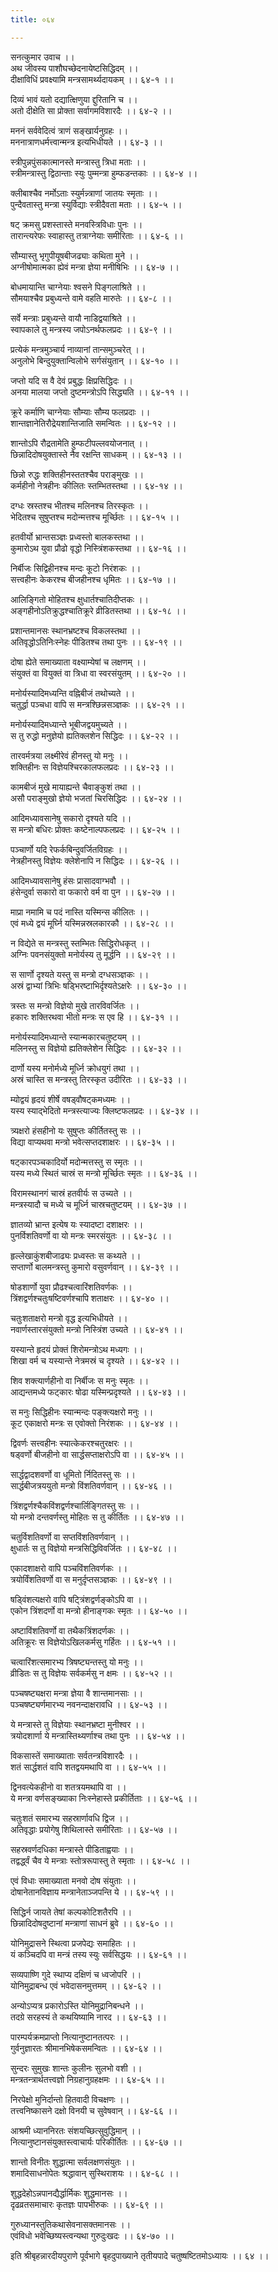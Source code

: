 ```yaml
---
title: ०६४

---
```

सनत्कुमार उवाच ।।  
अथ जीवस्य पाशौघच्छेदनायेष्टसिद्धिदम् ।।  
दीक्षाविधिं प्रवक्ष्यामि मन्त्रसामर्थ्यदायकम् ।। ६४-१ ।।  
  
दिव्यं भावं यतो दद्यात्क्षिणुया द्दुरितानि च ।।  
अतो दीक्षेति सा प्रोक्ता सर्वागमविशारदैः ।। ६४-२ ।।  
  
मननं सर्ववेदित्वं त्राणं सङ्खार्यनुग्रहः ।।  
मननात्राणधर्मत्त्वान्मन्त्र इत्यभिधीयते ।। ६४-३ ।।  
  
स्त्रीपुन्नपुंसकात्मानस्ते मन्त्रास्तु त्रिधा मताः ।।  
स्त्रीमन्त्रास्तु द्विठान्ताः स्युः पुम्मन्त्रा हुम्फडन्तकाः ।। ६४-४ ।।  
  
क्लीबाश्चैव नर्मोऽताः स्युर्मन्न्त्राणां जातयः स्मृताः ।।  
पुन्दैवतास्तु मन्त्रा स्युर्विद्याः स्त्रीदैवता मताः ।। ६४-५ ।।  
  
षट् क्रमसु प्रशस्तास्ते मनवस्त्रिविधाः पुनः ।।  
तारान्त्यरेफः स्वाहास्तु तत्राग्नेयाः समीरिताः ।। ६४-६ ।।  
  
सौम्यास्तु भृगुपीयूषबीजढ्याः कथिता मुने ।।  
अग्नीषोमात्मका ह्येवं मन्त्रा ज्ञेया मनीषिभिः ।। ६४-७ ।।  
  
बोधमायान्ति चाग्नेयाः श्वसने पिङ्गलाश्रिते ।।  
सौमयाश्चैव प्रबुध्यन्ते वामे वहति मारुतेः ।। ६४-८ ।।  
  
सर्वे मन्त्राः प्रबुध्यन्ते वायौ नाडिद्वयाश्रिते ।।  
स्वापकाले तु मन्त्रस्य जपोऽनर्थफलप्रदः ।। ६४-९ ।।  
  
प्रत्येकं मन्त्रमुञ्चार्य नाव्यानां तान्समुञ्चरेत् ।।  
अनुलोभे बिन्दुयुक्तान्विलोभे सर्गसंयुतान् ।। ६४-१० ।।  
  
जप्तो यदि स वै देवं प्रबुद्धः क्षिप्रसिद्धिदः ।।  
अनया मालया जप्तो दुष्टमन्त्रोऽपि सिद्ध्यति ।। ६४-११ ।।  
  
क्रूरे कर्माणि चाग्नेयाः सौम्याः सौम्य फलप्रदाः ।।  
शान्तज्ञानेतिरौद्रेयशान्तिजाति समन्वितः ।। ६४-१२ ।।  
  
शान्तोऽपि रौद्रतामेति हुम्फटीपल्लवयोजनात् ।।  
छिन्नादिदोषयुक्तास्ते नैव रक्षन्ति साधकम् ।। ६४-१३ ।।  
  
छिन्नो रुद्धः शक्तिहीनस्ततश्चैव पराङ्मुखः ।।  
कर्महीनो नेत्रहीनः कीलितः स्तम्भितस्तथा ।। ६४-१४ ।।  
  
दग्धः स्रस्तश्च भीतश्च मलिनश्च तिरस्कृतः ।।  
भेदितश्च सुषुप्तश्च मदोन्मत्तश्च मूर्च्छितः ।। ६४-१५ ।।  
  
हतवीर्यो भ्रान्तसञ्ज्ञः प्रध्वस्तो बालकस्तथा ।।  
कुमारोऽथ युवा प्रौढो वृद्धो निस्त्रिंशकस्तथा ।। ६४-१६ ।।  
  
निर्बीजः सिद्विहीनश्च मन्दः कूटो निरंशकः ।।  
सत्त्वहीनः केकरश्च बीजहीनश्च धृमितः ।। ६४-१७ ।।  
  
आलिङ्गितो मोहितश्च क्षुधार्तश्चातिदीप्तकः ।।  
अङ्गहीनोऽतिक्रुद्धश्चातिक्रूरे व्रीडितस्तथा ।। ६४-१८ ।।  
  
प्रशान्तमानसः स्थानभ्रष्टश्च विकलस्तथा ।।  
अतिवृद्धोऽतिनिःस्नेहः पीडितश्च तथा पुनः ।। ६४-१९ ।।  
  
दोषा ह्येते समाख्याता वक्ष्याम्येषां च लक्षणम् ।।  
संयुक्तं वा वियुक्तं वा त्रिधा वा स्वरसंयुतम् ।। ६४-२० ।।  
  
मनोर्यस्यादिमध्यन्ति वह्निबीजं तथोच्यते ।।  
चतुर्द्धा पञ्चधा वापि स मन्त्रश्छिन्नसञ्ज्ञकः ।। ६४-२१ ।।  
  
मनोर्यस्यादिमध्यान्ते भूबीजद्वयमुच्यते ।।  
स तु रुद्धो मनुज्ञेयो ह्यतिक्लशेन सिद्धिदः ।। ६४-२२ ।।  
  
तारवर्मत्रया लक्ष्मीरेवं हीनस्तु यो मनुः ।।  
शक्तिहीनः स विज्ञेयश्चिरकालफलप्रदः ।। ६४-२३ ।।  
  
कामबीजं मुखे मायाह्यन्ते चैवाङ्कुशं तथा ।।  
असौ पराङ्मुखो ज्ञेयो भजतां चिरसिद्धिदः ।। ६४-२४ ।।  
  
आदिमध्यावसानेषु सकारो दृश्यते यदि ।।  
स मन्त्रो बधिरः प्रोक्तः कष्टेनाल्पफलप्रदः ।। ६४-२५ ।।  
  
पञ्चार्णो यदि रेफर्कबिन्दुवर्जितविग्रहः ।।  
नेत्रहीनस्तु विज्ञेयः क्लेशेनापि न सिद्धिदः ।। ६४-२६ ।।  
  
आदिमध्यावसानेषु हंसः प्रासादवाग्भवौ ।।  
हंसेन्दुर्वा सकारो वा फकारो वर्म वा पुन ।। ६४-२७ ।।  
  
माप्रा नमामि च पदं नास्ति यस्मिन्स कीलितः ।।  
एवं मध्ये द्वयं मूर्घ्नि यस्मिन्नस्रलकारकौ ।। ६४-२८ ।।  
  
न विद्येते स मन्त्रस्तु स्तम्भितः सिद्धिरोधकृत् ।।  
अग्निः पवनसंयुक्तो मनोर्यस्य तु मूर्द्धनि ।। ६४-२९ ।।  
  
स सार्णो दृश्यते यस्तु स मन्त्रो दग्धसञ्ज्ञकः ।।  
अस्रं द्वाभ्यां त्रिभिः षड्भिरष्टाभिर्दृश्यतेऽक्षरेः ।। ६४-३० ।।  
  
त्रस्तः स मन्त्रो विज्ञेयो मुखे तारविवर्जितः ।।  
हकारः शक्तिरथवा भीतो मन्त्रः स एव हि ।। ६४-३१ ।।  
  
मनोर्यस्यादिमध्यान्ते स्यान्मकारचतुष्टयम् ।।  
मलिनस्तु स विज्ञेयो ह्यतिक्लेशेन सिद्धिदः ।। ६४-३२ ।।  
  
दार्णो यस्य मनोर्मध्ये मूर्ध्नि क्रोधयुगं तथा ।।  
अस्रं चास्ति स मन्त्रस्तु तिरस्कृत उदीरितः ।। ६४-३३ ।।  
  
म्योद्वयं हृदयं शीर्षे वषड्वौषट्कमध्यमः ।।  
यस्य स्याद्भेदितो मन्त्रस्त्याज्यः क्लिष्टफलप्रदः ।। ६४-३४ ।।  
  
त्र्यक्षरो हंसहीनो यः सुषुप्तः कीर्तितस्तु सः ।।  
विद्या वाप्यथवा मन्त्रो भवेत्सप्तदशाक्षरः ।। ६४-३५ ।।  
  
षट्कारपञ्चकादिर्यो मदोन्मत्तस्तु स स्मृतः ।।  
यस्य मध्ये स्थितं चास्रं स मन्त्रो मूर्च्छितः स्मृतः ।। ६४-३६ ।।  
  
विरामस्थानगं चास्रं हतवीर्यः स उच्यते ।।  
मन्त्रस्यादौ च मध्ये च मूर्ध्नि चास्रचतुष्टयम् ।। ६४-३७ ।।  
  
ज्ञातव्यो भ्रान्त इत्येष यः स्यादष्टा दशाक्षरः ।।  
पुनर्विशतिवर्णो वा यो मन्त्रः स्मरसंयुतः ।। ६४-३८ ।।  
  
हृल्लेखाकुंशबीजाढ्यः प्रध्वस्तः स कथ्यते ।।  
सप्तार्णो बालमन्त्रस्तु कुमारो वसुवर्णवान् ।। ६४-३९ ।।  
  
षोडशार्णो युवा प्रौढश्चत्वारिंशतिवर्णकः ।।  
त्रिंशद्वर्णश्चतुःषष्टिवर्णश्चापि शताक्षरः ।। ६४-४० ।।  
  
चतुःशताक्षरो मन्त्रो वृद्ध इत्यभिधीयते ।।  
नवार्णस्तारसंयुक्तो मन्त्रो निस्त्रिंश उच्यते ।। ६४-४१ ।।  
  
यस्यान्ते हृदयं प्रोक्तं शिरोमन्त्रोऽथ मध्यगः ।।  
शिखा वर्म च यस्यान्ते नेत्रमस्रं च दृश्यते ।। ६४-४२ ।।  
  
शिव शक्त्यार्णहीनो वा निर्बीजः स मनुः स्मृतः ।।  
आद्यन्तमध्ये फट्कारः षोढा यस्मिन्प्रदृश्यते ।। ६४-४३ ।।  
  
स मनुः सिद्धिहीनः स्यान्मन्दः पङ्क्त्यक्षरो मनुः ।।  
कूट एकाक्षरो मन्त्रः स एवोक्तो निरंशकः ।। ६४-४४ ।।  
  
द्विवर्णः सत्त्वहीनः स्यात्केकरश्चतुरक्षरः ।।  
षड्वर्णो बीजहीनो वा सार्द्धसप्ताक्षरोऽपि वा ।। ६४-४५ ।।  
  
सार्द्धद्वादशवर्णो वा धूमितो र्निदितस्तु सः ।।  
सार्द्धबीजत्रययुतो मन्त्रो विंशतिवर्णवान् ।। ६४-४६ ।।  
  
त्रिंशद्वर्णश्चैकविंशद्वर्णश्चार्लिङ्गितस्तु सः ।।  
यो मन्त्रो दन्तवर्णस्तु मोहितः स तु कीर्तितः ।। ६४-४७ ।।  
  
चतुर्विशतिवर्णो वा सप्तविंशतिवर्णवान् ।।  
क्षुधार्तः स तु विज्ञेयो मन्त्रसिद्धिविवर्जितः ।। ६४-४८ ।।  
  
एकादशाक्षरो वापि पञ्चविंशतिवर्णकः ।।  
त्रयोर्विंशतिवर्णो वा स मनुर्दृप्तसञ्ज्ञकः ।। ६४-४९ ।।  
  
षड्विंशत्यक्षरो वापि षट्त्रिंशद्वर्णङ्कोऽपि वा ।।  
एकोन त्रिंशदर्णो वा मन्त्रो हीनाङ्गकः स्मृतः ।। ६४-५० ।।  
  
अष्टाविंशतिवर्णो वा तथैकत्रिंशदर्णकः ।।  
अतिक्रूरः स विज्ञेयोऽखिलकर्मसु गर्हितः ।। ६४-५१ ।।  
  
चत्वारिंशत्समारभ्य त्रिषष्ट्यन्तस्तु यो मनुः ।।  
व्रीडितः स तु विज्ञेयः सर्वकर्मसु न क्षमः ।। ६४-५२ ।।  
  
पञ्चषष्ट्यक्षरा मन्त्रा ज्ञेया वै शान्तमानसाः ।।  
पञ्चषष्ट्यर्णमारभ्य नवनन्दाक्षरावधि ।। ६४-५३ ।।  
  
ये मन्त्रास्ते तु विज्ञेयाः स्थानभ्रष्टा मुनीश्वर ।।  
त्रयोदशार्णा ये मन्त्रास्तिथ्यर्णाश्च तथा पुनः ।। ६४-५४ ।।  
  
विकसास्तें समाख्याताः सर्वतन्त्रविशारदैः ।।  
शतं सार्द्धशतं वापि शतद्वयमथापि वा ।। ६४-५५ ।।  
  
द्विनवत्येकहीनो वा शतत्रयमथापि वा ।।  
ये मन्त्रा वर्णसङ्ख्याका निःस्नेहास्ते प्रकीर्तिताः ।। ६४-५६ ।।  
  
चतुःशतं समारभ्य सहस्रार्णावधि द्विज ।।  
अतिवृद्धाः प्रयोगेषु शिथिलास्ते समीरिताः ।। ६४-५७ ।।  
  
सहस्रवर्णदधिका मन्त्रास्ते पीडिताह्वयाः ।।  
तद्वर्द्ध्वं चैव ये मन्त्राः स्तोत्ररूपास्तु ते स्मृताः ।। ६४-५८ ।।  
  
एवं विधाः समाख्याता मनवो दोष संयुताः ।।  
दोषानेतानविज्ञाय मन्त्रानेताञ्जपन्ति ये ।। ६४-५९ ।।  
  
सिद्धिर्न जायते तेषां कल्पकोटिशतैरपि ।।  
छिन्नादिदोषदुष्टानां मन्त्राणां साधनं ब्रुवे ।। ६४-६० ।।  
  
योनिमुद्रासने स्थित्वा प्रजपेद्यः समाहितः ।।  
यं कञ्चिदपि वा मन्त्रं तस्य स्युः सर्वसिद्धयः ।। ६४-६१ ।।  
  
सव्यपाष्णि गुदे स्थाप्य दक्षिणं च ध्वजोपरि ।।  
योनिमुद्राबन्ध एवं भवेदासनमुत्तमम् ।। ६४-६२ ।।  
  
अन्योऽप्यत्र प्रकारोऽस्ति योनिमुद्रानिबन्धने ।।  
तदग्रे सरहस्यं ते कथयिष्यामि नारद ।। ६४-६३ ।।  
  
पारम्पर्यक्रमप्राप्तो नित्यानुष्टानतत्परः ।।  
गुर्वनुज्ञारतः श्रीमानभिषेकसमन्वितः ।। ६४-६४ ।।  
  
सुन्दरः सुमुखः शान्तः कुलीनः सुलभो वशी ।।  
मन्त्रतन्त्रार्थतत्त्वज्ञो निग्रहानुग्रहक्षमः ।। ६४-६५ ।।  
  
निरपेक्षो मुनिर्दान्तो हितवादी विचक्षणः ।।  
तत्त्वनिष्कासने दक्षो विनयी च सुवेषवान् ।। ६४-६६ ।।  
  
आश्रमी ध्याननिरतः संशयच्छित्सुवुद्धिमान् ।।  
नित्यानुष्टानसंयुक्तस्त्वाचार्यः परिकीर्तितः ।। ६४-६७ ।।  
  
शान्तो विनीतः शुद्धात्मा सर्वलक्षणसंयुतः ।।  
शमादिसाधनोपेतः श्रद्धावान् सुस्थिराशयः ।। ६४-६८ ।।  
  
शुद्धदेहोऽन्नपानद्यैर्द्धार्मिकः शुद्धमानसः ।।  
दृढव्रतसमाचारः कृतज्ञः पापभीरुकः ।। ६४-६९ ।।  
  
गुरुध्यानस्तुतिकथासेवनासक्तमानसः ।।  
एवंविधो भवेच्छिष्यस्त्वन्यथा गुरुदुःखदः ।। ६४-७० ।।  
  
इति श्रीबृहन्नारदीयपुराणे पूर्वभागे बृहदुपाख्याने तृतीयपादे चतुष्षष्टितमोऽध्यायः ।। ६४ ।।